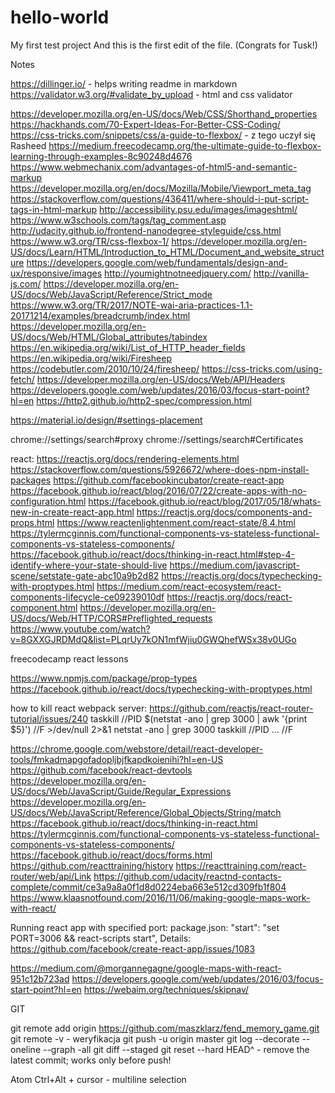 # hello-world
My first test project
And this is the first edit of the file. (Congrats for Tusk!)


Notes

https://dillinger.io/ - helps writing readme in markdown
https://validator.w3.org/#validate_by_upload - html and css validator



https://developer.mozilla.org/en-US/docs/Web/CSS/Shorthand_properties
https://hackhands.com/70-Expert-Ideas-For-Better-CSS-Coding/
https://css-tricks.com/snippets/css/a-guide-to-flexbox/      - z tego uczył się Rasheed
https://medium.freecodecamp.org/the-ultimate-guide-to-flexbox-learning-through-examples-8c90248d4676
https://www.webmechanix.com/advantages-of-html5-and-semantic-markup
https://developer.mozilla.org/en/docs/Mozilla/Mobile/Viewport_meta_tag
https://stackoverflow.com/questions/436411/where-should-i-put-script-tags-in-html-markup
http://accessibility.psu.edu/images/imageshtml/
https://www.w3schools.com/tags/tag_comment.asp
http://udacity.github.io/frontend-nanodegree-styleguide/css.html
https://www.w3.org/TR/css-flexbox-1/
https://developer.mozilla.org/en-US/docs/Learn/HTML/Introduction_to_HTML/Document_and_website_structure
https://developers.google.com/web/fundamentals/design-and-ux/responsive/images
http://youmightnotneedjquery.com/
http://vanilla-js.com/
https://developer.mozilla.org/en-US/docs/Web/JavaScript/Reference/Strict_mode
https://www.w3.org/TR/2017/NOTE-wai-aria-practices-1.1-20171214/examples/breadcrumb/index.html
https://developer.mozilla.org/en-US/docs/Web/HTML/Global_attributes/tabindex
https://en.wikipedia.org/wiki/List_of_HTTP_header_fields
https://en.wikipedia.org/wiki/Firesheep
https://codebutler.com/2010/10/24/firesheep/
https://css-tricks.com/using-fetch/
https://developer.mozilla.org/en-US/docs/Web/API/Headers
https://developers.google.com/web/updates/2016/03/focus-start-point?hl=en
https://http2.github.io/http2-spec/compression.html

https://material.io/design/#settings-placement

chrome://settings/search#proxy
chrome://settings/search#Certificates

react:
https://reactjs.org/docs/rendering-elements.html
https://stackoverflow.com/questions/5926672/where-does-npm-install-packages
https://github.com/facebookincubator/create-react-app
https://facebook.github.io/react/blog/2016/07/22/create-apps-with-no-configuration.html
https://facebook.github.io/react/blog/2017/05/18/whats-new-in-create-react-app.html
https://reactjs.org/docs/components-and-props.html
https://www.reactenlightenment.com/react-state/8.4.html
https://tylermcginnis.com/functional-components-vs-stateless-functional-components-vs-stateless-components/
https://facebook.github.io/react/docs/thinking-in-react.html#step-4-identify-where-your-state-should-live
https://medium.com/javascript-scene/setstate-gate-abc10a9b2d82
https://reactjs.org/docs/typechecking-with-proptypes.html
https://medium.com/react-ecosystem/react-components-lifecycle-ce09239010df
https://reactjs.org/docs/react-component.html
https://developer.mozilla.org/en-US/docs/Web/HTTP/CORS#Preflighted_requests
https://www.youtube.com/watch?v=8GXXGJRDMdQ&list=PLqrUy7kON1mfWjiu0GWQhefWSx38v0UGo

freecodecamp react lessons


https://www.npmjs.com/package/prop-types
https://facebook.github.io/react/docs/typechecking-with-proptypes.html


how to kill react webpack server:
https://github.com/reactjs/react-router-tutorial/issues/240
   taskkill //PID $(netstat -ano | grep 3000 | awk '{print $5}') //F >/dev/null 2>&1
   netstat -ano | grep 3000 
   taskkill //PID ... //F

https://chrome.google.com/webstore/detail/react-developer-tools/fmkadmapgofadopljbjfkapdkoienihi?hl=en-US
https://github.com/facebook/react-devtools
https://developer.mozilla.org/en-US/docs/Web/JavaScript/Guide/Regular_Expressions
https://developer.mozilla.org/en-US/docs/Web/JavaScript/Reference/Global_Objects/String/match
https://facebook.github.io/react/docs/thinking-in-react.html
https://tylermcginnis.com/functional-components-vs-stateless-functional-components-vs-stateless-components/
https://facebook.github.io/react/docs/forms.html
https://github.com/reacttraining/history
https://reacttraining.com/react-router/web/api/Link
https://github.com/udacity/reactnd-contacts-complete/commit/ce3a9a8a0f1d8d0224eba663e512cd309fb1f804
https://www.klaasnotfound.com/2016/11/06/making-google-maps-work-with-react/

Running react app with specified port:
package.json:
    "start": "set PORT=3006 && react-scripts start",
Details: https://github.com/facebook/create-react-app/issues/1083

https://medium.com/@morgannegagne/google-maps-with-react-951c12b723ad
https://developers.google.com/web/updates/2016/03/focus-start-point?hl=en
https://webaim.org/techniques/skipnav/




GIT

   git remote add origin https://github.com/maszklarz/fend_memory_game.git
   git remote -v                      - weryfikacja
   git push -u origin master
   git log --decorate --oneline --graph -all
   git diff --staged <filename>
   git reset --hard HEAD^   - remove the latest commit; works only before push!

   

Atom
   Ctrl+Alt + cursor - multiline selection

